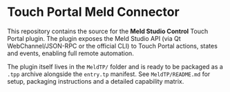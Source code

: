 # Touch Portal Meld Connector

This repository contains the source for the **Meld Studio Control** Touch Portal plugin. The plugin exposes the Meld Studio API (via Qt WebChannel/JSON-RPC or the official CLI) to Touch Portal actions, states and events, enabling full remote automation.

The plugin itself lives in the `MeldTP/` folder and is ready to be packaged as a `.tpp` archive alongside the `entry.tp` manifest. See `MeldTP/README.md` for setup, packaging instructions and a detailed capability matrix.
